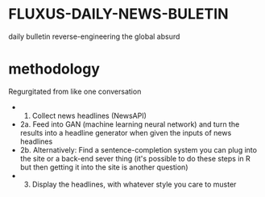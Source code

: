 # FLUXUS-DAILY-NEWS-BULETIN
daily bulletin reverse-engineering the global absurd





# methodology

Regurgitated from like one conversation

* 1. Collect news headlines (NewsAPI)
* 2a. Feed into GAN (machine learning neural network) and turn the results into a headline generator when given the inputs of news headlines
* 2b. Alternatively: Find a sentence-completion system you can plug into the site or a back-end sever thing (it's possible to do these steps in R but then getting it into the site is another question) 
* 3. Display the headlines, with whatever style you care to muster
